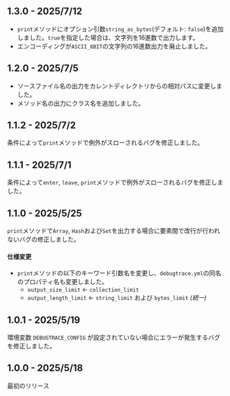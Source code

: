 ## 1.3.0 - 2025/7/12

* `print`メソッドにオプション引数`string_as_bytes`(デフォルト: `false`)を追加しました。`true`を指定した場合は、文字列を16進数で出力します。
* エンコーディングが`ASCII_8BIT`の文字列の16進数出力を廃止しました。

## 1.2.0 - 2025/7/5

* ソースファイル名の出力をカレントディレクトリからの相対パスに変更しました。
* メソッド名の出力にクラス名を追加しました。

## 1.1.2 - 2025/7/2

条件によって`print`メソッドで例外がスローされるバグを修正しました。

## 1.1.1 - 2025/7/1

条件によって`enter`, `leave`, `print`メソッドで例外がスローされるバグを修正しました。

## 1.1.0 - 2025/5/25

`print`メソッドで`Array`, `Hash`および`Set`を出力する場合に要素間で改行が行われないバグの修正しました。

#### 仕様変更

* `print`メソッドの以下のキーワード引数名を変更し、`debugtrace.yml`の同名のプロパティ名も変更しました。
    * `output_size_limit` ← `collection_limit`
    * `output_length_limit` ← `string_limit` および `bytes_limit` _(統一)_
 
## 1.0.1 - 2025/5/19

環境変数 `DEBUGTRACE_CONFIG` が設定されていない場合にエラーが発生するバグを修正しました。

## 1.0.0 - 2025/5/18

最初のリリース

